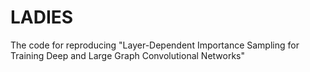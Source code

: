 # LADIES
The code for reproducing "Layer-Dependent Importance Sampling for Training Deep and Large Graph Convolutional Networks"
